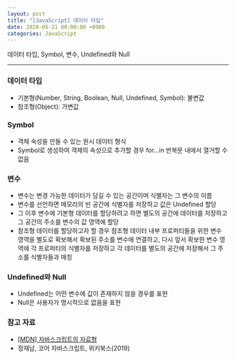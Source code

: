 ```yaml
---
layout: post
title: "[JavaScript] 데이터 타입"
date: 2020-05-21 00:00:00 +0900
categories: JavaScript
---
```


데이터 타입, Symbol, 변수, Undefined와 Null

---

### 데이터 타입

- 기본형(Number, String, Boolean, Null, Undefined, Symbol): 불변값
- 참조형(Object): 가변값

### Symbol

- 객체 속성을 만들 수 있는 원시 데이터 형식
- Symbol로 생성하여 객체의 속성으로 추가할 경우 for...in 반복문 내에서 열거할 수 없음

### 변수

- 변수는 변경 가능한 데이터가 담길 수 있는 공간이며 식별자는 그 변수의 이름
- 변수를 선언하면 메모리의 빈 공간에 식별자를 저장하고 값은 Undefined 할당
- 그 이후 변수에 기본형 데이터를 할당하려고 하면 별도의 공간에 데이터를 저장하고 그 공간의 주소를 변수의 값 영역에 할당
- 참조형 데이터를 할당하고자 할 경우 참조형 데이터 내부 프로퍼티들을 위한 변수 영역을 별도로 확보해서 확보된 주소를 변수에 연결하고, 다시 앞서 확보한 변수 영역에 각 프로퍼티의 식별자를 저장하고 각 데이터를 별도의 공간에 저장해서 그 주소를 식별자들과 매칭

### Undefined와 Null

- Undefined는 어떤 변수에 값이 존재하지 않을 경우를 표현
- Null은 사용자가 명시적으로 없음을 표현

### 참고 자료

- [[MDN] 자바스크립트의 자료형](https://developer.mozilla.org/ko/docs/Web/JavaScript/Data_structures)
- 정재남, 코어 자바스크립트, 위키북스(2019)
